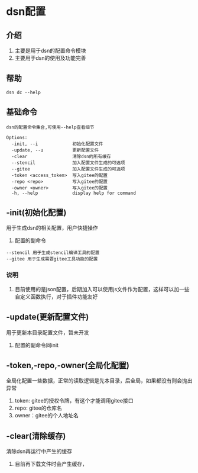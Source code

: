 
# dsn配置


## 介绍

1. 主要是用于dsn的配置命令模块
2. 主要用于dsn的使用及功能完善


## 帮助

```
dsn dc --help

```

## 基础命令

```
dsn的配置命令集合,可使用--help查看细节

Options:
  -init, --i             初始化配置文件
  -update, --u           更新配置文件
  -clear                 清除dsn的所有缓存
  --stencil              加入配置文件生成的可选项
  --gitee                加入配置文件生成的可选项
  -token <access_token>  写入gitee的配置
  -repo <repo>           写入gitee的配置
  -owner <owner>         写入gitee的配置
  -h, --help             display help for command
```


## -init(初始化配置)

用于生成dsn的相关配置，用户快捷操作

1. 配置的副命令

```
--stencil 用于生成stencil编译工具的配置
--gitee 用于生成需要gitee工具功能的配置
```

### 说明
1. 目前使用的是json配置，后期加入可以使用js文件作为配置，这样可以加一些自定义函数执行，对于插件功能友好

## -update(更新配置文件)

用于更新本目录配置文件，暂未开发

1. 配置的副命令同init

## -token,-repo,-owner(全局化配置)

全局化配置一些数据，正常的读取逻辑是先本目录，后全局，如果都没有则会抛出异常

1. token: gitee的授权令牌，有这个才能调用gitee接口
2. repo: gitee的仓库名
3. owner：gitee的个人地址名


## -clear(清除缓存)

清除dsn再运行中产生的缓存

1. 目前再下载文件时会产生缓存，
